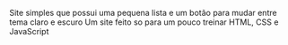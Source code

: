 Site simples que possui uma pequena lista e um botão para mudar entre tema claro e escuro
Um site feito so para um pouco treinar HTML, CSS e JavaScript

